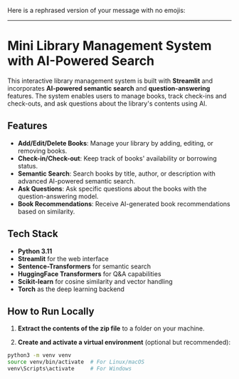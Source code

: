 Here is a rephrased version of your message with no emojis:

---

# Mini Library Management System with AI-Powered Search

This interactive library management system is built with **Streamlit** and incorporates **AI-powered semantic search** and **question-answering** features. The system enables users to manage books, track check-ins and check-outs, and ask questions about the library's contents using AI.

## Features

* **Add/Edit/Delete Books**: Manage your library by adding, editing, or removing books.
* **Check-in/Check-out**: Keep track of books' availability or borrowing status.
* **Semantic Search**: Search books by title, author, or description with advanced AI-powered semantic search.
* **Ask Questions**: Ask specific questions about the books with the question-answering model.
* **Book Recommendations**: Receive AI-generated book recommendations based on similarity.

## Tech Stack

* **Python 3.11**
* **Streamlit** for the web interface
* **Sentence-Transformers** for semantic search
* **HuggingFace Transformers** for Q\&A capabilities
* **Scikit-learn** for cosine similarity and vector handling
* **Torch** as the deep learning backend

## How to Run Locally

1. **Extract the contents of the zip file** to a folder on your machine.

2. **Create and activate a virtual environment** (optional but recommended):

```bash
python3 -m venv venv
source venv/bin/activate  # For Linux/macOS
venv\Scripts\activate     # For Windows
```
